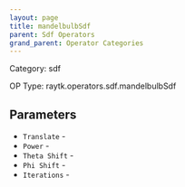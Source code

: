 ```yaml
---
layout: page
title: mandelbulbSdf
parent: Sdf Operators
grand_parent: Operator Categories
---
```


Category: sdf

OP Type: raytk.operators.sdf.mandelbulbSdf

## Parameters

* `Translate` - 
* `Power` - 
* `Theta Shift` - 
* `Phi Shift` - 
* `Iterations` -
